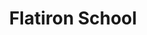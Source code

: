 ---
title: "Flatiron School"
description: "At Flatiron School you learn how the future is being built, so you can change anything, starting with a new career in code, data science, or UX/UI design."
link: https://flatironschool.com/
image: "/assets/img/supporters/flatironschool.jpg"
categories:
  - past-supporter
---